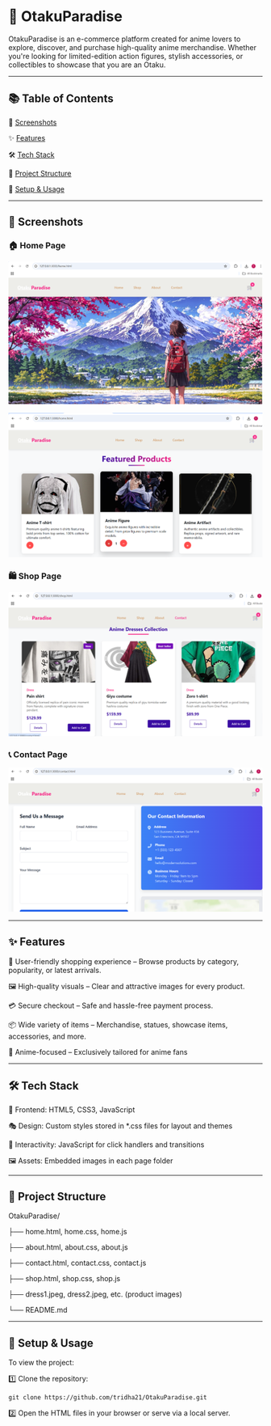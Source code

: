 # 🎌 OtakuParadise



OtakuParadise is an e-commerce platform created for anime lovers to explore, discover, and purchase high-quality anime merchandise. Whether you're looking for limited-edition action figures, stylish accessories, or collectibles to showcase that you are an Otaku.




---



## 📚 Table of Contents

📸 [Screenshots](#screenshots)
  
✨ [Features](#features)

🛠 [Tech Stack](#tech-stack)

📂 [Project Structure](#project-structure)

🚀 [Setup \& Usage](#setup--usage)





---



## 📸 Screenshots

### 🏠 Home Page

![Home Page](images/home-page.png)

![Home Page](images/home1.png)



### 🛍 Shop Page

![Shop Page](images/shop.png)



### 📞 Contact Page

![Contact Page](images/contact.png)



---



##  ✨ Features

🛒 User-friendly shopping experience – Browse products by category, popularity, or latest arrivals.

🖼 High-quality visuals – Clear and attractive images for every product.

💳 Secure checkout – Safe and hassle-free payment process.

📦 Wide variety of items – Merchandise, statues, showcase items, accessories, and more.

🎯 Anime-focused – Exclusively tailored for anime fans


---



## 🛠 Tech Stack

🎨 Frontend: HTML5, CSS3, JavaScript

🎭 Design: Custom styles stored in *.css files for layout and themes

🔄 Interactivity: JavaScript for click handlers and transitions

🖼 Assets: Embedded images in each page folder


---



## 📂 Project Structure

OtakuParadise/

├── home.html, home.css, home.js

├── about.html, about.css, about.js

├── contact.html, contact.css, contact.js

├── shop.html, shop.css, shop.js

├── dress1.jpeg, dress2.jpeg, etc. (product images)

└── README.md





---



##  🚀 Setup \& Usage


To view the project:

1️⃣ Clone the repository:
   ```
   git clone https://github.com/tridha21/OtakuParadise.git
   ```


2️⃣ Open the HTML files in your browser or serve via a local server.



